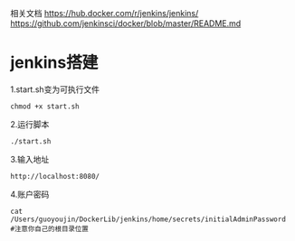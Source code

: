 相关文档
https://hub.docker.com/r/jenkins/jenkins/
https://github.com/jenkinsci/docker/blob/master/README.md



# jenkins搭建

1.start.sh变为可执行文件
```shell
chmod +x start.sh
```

2.运行脚本
```shell
./start.sh
```

3.输入地址
```shell
http://localhost:8080/
```

4.账户密码
```shell
cat /Users/guoyoujin/DockerLib/jenkins/home/secrets/initialAdminPassword   #注意你自己的根目录位置
```